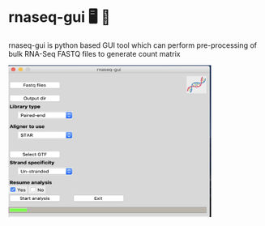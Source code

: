 # rnaseq-gui 🖥 🧬
rnaseq-gui is python based GUI tool which can perform pre-processing of bulk RNA-Seq FASTQ files to generate count matrix

<img align='center' src="./img/rnaseq-gui.png" width="400" height="300" /></img>

